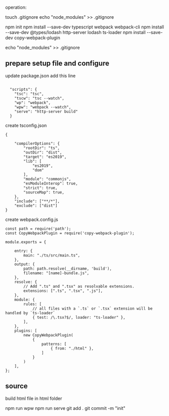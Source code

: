 operation:

touch .gitignore
echo "node_modules" >> .gitignore

npm init
npm install --save-dev typescript webpack webpack-cli
npm install --save-dev @types/lodash http-server lodash ts-loader
npm install --save-dev copy-webpack-plugin

echo "node_modules" >> .gitignore

## prepare setup file and configure

update package.json
add this line

```

  "scripts": {
    "tsc": "tsc",
    "tscw": "tsc --watch",
    "wp": "webpack",
    "wpw": "webpack --watch",
    "serve": "http-server build"
  }

```

create tsconfig.json
```
{
    
    "compilerOptions": {
        "rootDir": "ts",
        "outDir": "dist",
        "target": "es2019",
        "lib": [
            "es2019",
            "dom"
        ],
        "module": "commonjs",
        "esModuleInterop": true,
        "strict": true,
        "sourceMap": true,
    },
    "include": ["**/*"],
    "exclude": ["dist"]
}
```

create webpack.config.js
```
const path = require('path');
const CopyWebpackPlugin = require('copy-webpack-plugin');

module.exports = {

    entry: {
        main: "./ts/src/main.ts",
    },
    output: {
        path: path.resolve(__dirname, 'build'),
        filename: "[name]-bundle.js",
    },
    resolve: {
        // Add ".ts" and ".tsx" as resolvable extensions.
        extensions: [".ts", ".tsx", ".js"],
    },
    module: {
        rules: [
            // all files with a `.ts` or `.tsx` extension will be handled by `ts-loader`
            { test: /\.tsx?$/, loader: "ts-loader" },
        ],
    },
    plugins: [
        new CopyWebpackPlugin(
            {
                patterns: [
                    { from: "./html" },
                ]
            }
        )
    ],
};
```

## source 

build  html file in html folder



npm run wpw
npm run serve
git add .
git commit -m "init"
